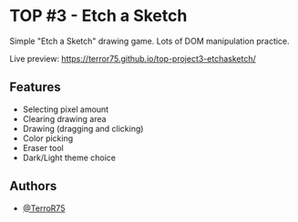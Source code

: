 # TOP #3 - Etch a Sketch

Simple "Etch a Sketch" drawing game. Lots of DOM manipulation practice.

Live preview: https://terror75.github.io/top-project3-etchasketch/


## Features

- Selecting pixel amount
- Clearing drawing area
- Drawing (dragging and clicking)
- Color picking
- Eraser tool
- Dark/Light theme choice


## Authors

- [@TerroR75](https://github.com/TerroR75)
